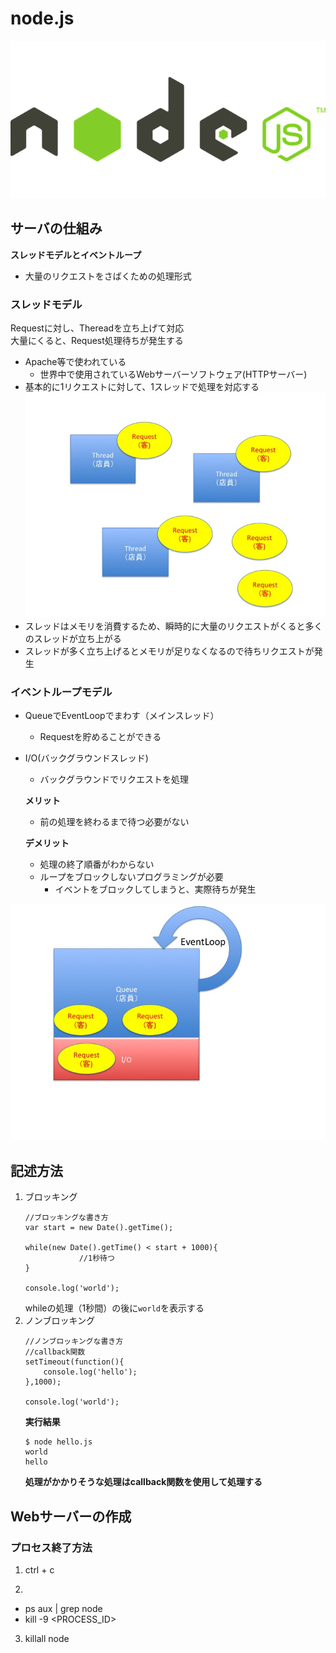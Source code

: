 # node.js
![node.js](node.png "サンプル")
## サーバの仕組み
**スレッドモデルとイベントループ**    
* 大量のリクエストをさばくための処理形式
### スレッドモデル
Requestに対し、Thereadを立ち上げて対応  
大量にくると、Request処理待ちが発生する
- Apache等で使われている
    - 世界中で使用されているWebサーバーソフトウェア(HTTPサーバー)
- 基本的に1リクエストに対して、1スレッドで処理を対応する
![thread](model/thread.jpg "サンプル")
- スレッドはメモリを消費するため、瞬時的に大量のリクエストがくると多くのスレッドが立ち上がる
- スレッドが多く立ち上げるとメモリが足りなくなるので待ちリクエストが発生
### イベントループモデル
- QueueでEventLoopでまわす（メインスレッド）  
    - Requestを貯めることができる
- I/O(バックグラウンドスレッド)
    - バックグラウンドでリクエストを処理

    **メリット**  
    - 前の処理を終わるまで待つ必要がない    

    **デメリット**  
    - 処理の終了順番がわからない  　  　
    - ループをブロックしないプログラミングが必要　　
        - イベントをブロックしてしまうと、実際待ちが発生

![event](model/event.jpg "サンプル")

## 記述方法
1. ブロッキング
    ```
    //ブロッキングな書き方
    var start = new Date().getTime();

    while(new Date().getTime() < start + 1000){
                //1秒待つ
    }

    console.log('world');
    ```
    whileの処理（1秒間）の後に`world`を表示する
2. ノンブロッキング
    ```
    //ノンブロッキングな書き方
    //callback関数
    setTimeout(function(){
        console.log('hello');
    },1000);

    console.log('world');
    ```
    **実行結果**
    ```
    $ node hello.js
    world
    hello
    ```
    **処理がかかりそうな処理はcallback関数を使用して処理する**

## Webサーバーの作成
### プロセス終了方法
1. ctrl + c

2.  

- ps aux | grep node
- kill -9 <PROCESS_ID>

3. killall node
